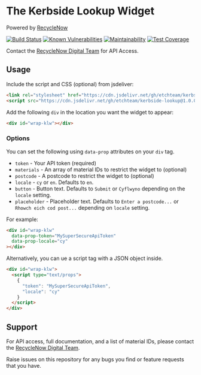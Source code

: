 # The Kerbside Lookup Widget
Powered by [RecycleNow](https://recyclenow.com)

[![Build Status](https://travis-ci.com/etchteam/kerbside-lookup.svg?branch=master)](https://travis-ci.com/etchteam/kerbside-lookup)
[![Known Vulnerabilities](https://snyk.io/test/github/etchteam/kerbside-lookup/badge.svg)](https://snyk.io/test/github/etchteam/kerbside-lookup)
[![Maintainability](https://api.codeclimate.com/v1/badges/b3f4691dfc9626559dd8/maintainability)](https://codeclimate.com/github/etchteam/kerbside-lookup/maintainability)
[![Test Coverage](https://api.codeclimate.com/v1/badges/b3f4691dfc9626559dd8/test_coverage)](https://codeclimate.com/github/etchteam/kerbside-lookup/test_coverage)

Contact the [RecycleNow Digital Team](mailto:digitalteam@wrap.co.uk) for API Access.

## Usage

Include the script and CSS (optional) from jsdeliver:

```html
<link rel="stylesheet" href="https://cdn.jsdelivr.net/gh/etchteam/kerbside-lookup@1.0.0/dist/index.css" />
<script src="https://cdn.jsdelivr.net/gh/etchteam/kerbside-lookup@1.0.0/dist/index.umd.js" async defer></script>
```

Add the following `div` in the location you want the widget to appear:

```html
<div id="wrap-klw"></div>
```

### Options

You can set the following using `data-prop` attributes on your `div` tag.

* `token` - Your API token (required)
* `materials` - An array of material IDs to restrict the widget to (optional)
* `postcode` - A postcode to restrict the widget to (optional)
* `locale` - `cy` or `en`. Defaults to `en`.
* `button` - Button text. Defaults to `Submit` or `Cyflwyno` depending on the `locale` setting.
* `placeholder` - Placeholder text. Defaults to `Enter a postcode...` or `Rhowch eich cod post...` depending on `locale` setting.

For example:

```html
<div id="wrap-klw"
  data-prop-token="MySuperSecureApiToken"
  data-prop-locale="cy"
></div>
```

Alternatively, you can ue a script tag with a JSON object inside.

```html
<div id="wrap-klw">
  <script type="text/props">
    {
      "token": "MySuperSecureApiToken",
      "locale": "cy"
    }
  </script>
</div>
```

## Support

For API access, full documentation, and a list of material IDs, please contact the [RecycleNow Digital Team](mailto:digitalteam@wrap.co.uk).

Raise issues on this repository for any bugs you find or feature requests that you have.
